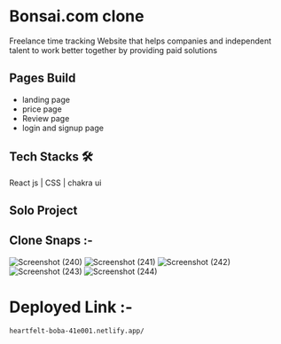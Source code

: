 # Bonsai.com clone
Freelance time tracking Website that helps companies and independent talent to work better together by providing paid solutions
 
  ## Pages Build
  - landing page
  - price page
  - Review page
  - login and signup page


  ## Tech Stacks 🛠
    
   React js | CSS | chakra ui
    
  ## Solo Project
  
 
 
  
  ## Clone Snaps :-

![Screenshot (240)](https://user-images.githubusercontent.com/107528641/214025755-bb3d8f30-36bc-4da2-a753-5f73191b7d51.png)
![Screenshot (241)](https://user-images.githubusercontent.com/107528641/214025763-6aae11d1-2dfe-428b-8f16-5e8fb0e1b6c0.png)
![Screenshot (242)](https://user-images.githubusercontent.com/107528641/214025767-a3f6dfd1-eb05-49f8-ab04-392c605227b4.png)
![Screenshot (243)](https://user-images.githubusercontent.com/107528641/214025783-60287b99-835f-44a7-adc5-f8b9aad9ec1b.png)
![Screenshot (244)](https://user-images.githubusercontent.com/107528641/214025788-bcf59ede-0d01-4197-8cdf-716ec8816532.png)


  # Deployed Link :-
    heartfelt-boba-41e001.netlify.app/
